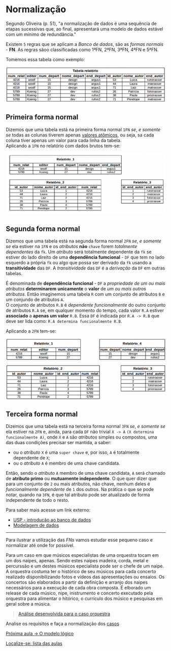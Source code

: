 # Normalização

Segundo Oliveira (p. 51), "a normalização de dados é uma sequência de etapas sucessivas que, ao final, apresentará uma modelo de dados estável com um mínimo de redundância."

Existem `5` regras que se aplicam a *Banco de dados*, são as *formas normais* - **FN**. As regras sãoo classificadas como 1ªFN, 2ªFN, 3ªFN, 4ªFN e 5ªFN.

Tomemos essa tabela como exemplo:

![Relatório com dados brutos](img/tabelaFN_brutos.png "Relatório com dados brutos")


## Primeira forma normal

Dizemos que uma tabela está na primeira forma normal `1FN` *se*, *e somente se* todas as colunas tiverem apenas [valores atômicos](https://github.com/tmenegaz/db_dendezeiros/blob/master/assunto/exercicios1.md#8-qual-a-diferenção-entre-dado-e-informação), ou seja, sa cada coluna tiver apenas um valor para cada linha da tabela.  
Aplicando a `1FN` no relatório com dados brutos tem-se:

![Relatório_1FN](img/tabela_1FN.png "Relatório após aplicação da 1FN")

## Segunda forma normal

Dizemos que uma tabela está na segunda forma normal `2FN` *se*, *e somente se* ela estiver na `1FN` e os *atributos* **não** `chave` forem *totalmente dependentes* da `fk`. Um *atributo* será totalmente dependente da `fk` se estiver do lado direito de uma **dependência fumcional** - `DF` que tem no lado esquerdo a própria `fk` ou algo que possa ser derivado da `fk` usando a **transitividade** das `DF`. A *transitividade* das `DF` é a *derivação* da `DF` em outras tabelas. 

É denominada de **dependência funcional** - `DF` a *propriedade de um ou mais atributos* **determinarem** **unicamente** o **valor** de *um ou mais outros atributos*.
Então imaginemos uma tabela `R` com um conjunto de atributos `B` e um conjundo de atributos `A`.  
O conjunto de atributos `R.B` é *dependente funcionalmente* do outro conjunto de atributos `R.A` se, em qualquer momento do tempo, cada valor `R.A` estiver **associado** a **apenas um valor** `R.B`. Essa `DF` é indicada por `R.A -> R.B` que deve ser lida como: `R.A determina funcionalmente R.B`.

Aplicando a `2FN` tem-se:

![Relatório_2FN](img/tabela_2FN.png "Relatório após aplicação da 2FN")


## Terceira forma normal

Dizemos que uma tabela está na terceira forma normal `3FN` *se*, *e somente se* ela estiver na `2FN` e, ainda, para cada `DF` não trivial `X -> A` `(X determina funcionalmente A)`, onde `X` e `A` são *atributos* simples ou compostos, uma das duas condições precisar ser mantida, a saber:

- ou o *atributo* `X` é uma `super chave` e, por isso, `A` é totalmente dependente de `X`;
- ou o *atributo* `A` é membro de uma chave candidata.

Então, sendo o *atributo* `A` membro de uma chave candidata, `A` será chamado de **atributo primo** ou **mutuamente independente**. O que quer dizer que para um conjunto de `2` ou mais atributos, não chave, nenhum deles é *funcionalmente dependente* de `1` dos outros. Na prática o que se pode notar, quando na `3FN`, é que tal atributo pode ser atualizado de forma independente de todo o resto.

Para saber mais acesse um link externo:
- [USP - introdução ao banco de dados](https://www.ime.usp.br/~jef/apostila.pdf)
- [Modelagem de dados](http://unilivros.com.br/pdf/dbmod.pdf)

---

Para ilustrar a utilização das *FNs* vamos estudar esse pequeno caso e normalizar até onde for possível.

Para um caso em que músicos especialistas de uma orquestra tocam em um dos naipes, apenas. Sendo estes naipes madeira, corda, metal e percurssão e um destes músicos epecialista pode ser o chefe de um naipe. A orquestra costuma ter o histórico de seu músicos para cada concerto realizado disponibilizando fotos e vídeos das apresentações ou ensaios. Os concertos são elaborados a partir da definição e arranjo dos naipes necessários para a execução de cada obra composta. É elborado um release de cada músico, nipe, inistrumento e concerto executado pela orquestra para alimentar o hitórico, o currículo dos músico e pesquisas em geral sobre a música.

> [Análise desenvolvida para o caso orquestra](https://github.com/tmenegaz/db_dendezeiros/blob/master/assunto/respCaso6.md#caso-orquestra)

Analise os requisitos e faça a normalização dos [casos](https://github.com/tmenegaz/db_dendezeiros/blob/master/assunto/casos.md#estudos-de-caso)

[Próxima aula -> O modelo lógico](https://github.com/tmenegaz/db_dendezeiros/blob/master/assunto/logico2fisico.md#modelo-lógico)

[Localize-se: lista das aulas](https://github.com/tmenegaz/db_dendezeiros/blob/master/assunto/lista.md#lista-de-aulas)
